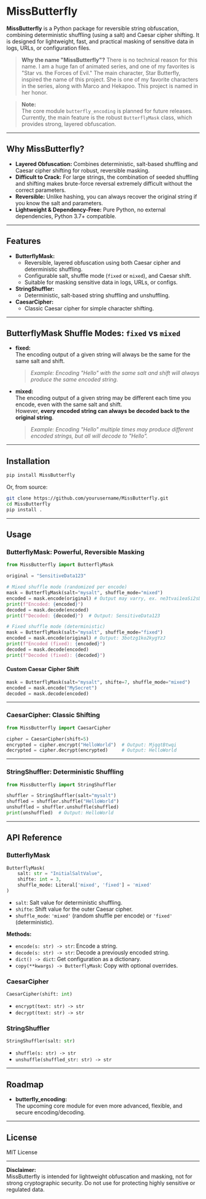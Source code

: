 # MissButterfly

**MissButterfly** is a Python package for reversible string obfuscation, combining deterministic shuffling (using a salt) and Caesar cipher shifting. It is designed for lightweight, fast, and practical masking of sensitive data in logs, URLs, or configuration files.

> **Why the name "MissButterfly"?**
> There is no technical reason for this name. I am a huge fan of animated series, and one of my favorites is "Star vs. the Forces of Evil." The main character, Star Butterfly, inspired the name of this project. She is one of my favorite characters in the series, along with Marco and Hekapoo. This project is named in her honor.

> **Note:**  
> The core module `butterfly_encoding` is planned for future releases.  
> Currently, the main feature is the robust `ButterflyMask` class, which provides strong, layered obfuscation.

---

## Why MissButterfly?

- **Layered Obfuscation:** Combines deterministic, salt-based shuffling and Caesar cipher shifting for robust, reversible masking.
- **Difficult to Crack:** For large strings, the combination of seeded shuffling and shifting makes brute-force reversal extremely difficult without the correct parameters.
- **Reversible:** Unlike hashing, you can always recover the original string if you know the salt and parameters.
- **Lightweight & Dependency-Free:** Pure Python, no external dependencies, Python 3.7+ compatible.

---

## Features

- **ButterflyMask:**
  - Reversible, layered obfuscation using both Caesar cipher and deterministic shuffling.
  - Configurable salt, shuffle mode (`fixed` or `mixed`), and Caesar shift.
  - Suitable for masking sensitive data in logs, URLs, or configs.
- **StringShuffler:**
  - Deterministic, salt-based string shuffling and unshuffling.
- **CaesarCipher:**
  - Classic Caesar cipher for simple character shifting.

---

## ButterflyMask Shuffle Modes: `fixed` vs `mixed`

- **fixed:**  
  The encoding output of a given string will always be the same for the same salt and shift.

  > _Example: Encoding "Hello" with the same salt and shift will always produce the same encoded string._

- **mixed:**  
  The encoding output of a given string may be different each time you encode, even with the same salt and shift.  
  However, **every encoded string can always be decoded back to the original string**.
  > _Example: Encoding "Hello" multiple times may produce different encoded strings, but all will decode to "Hello"._

---

## Installation

```bash
pip install MissButterfly
```

Or, from source:

```bash
git clone https://github.com/yourusername/MissButterfly.git
cd MissButterfly
pip install .
```

---

## Usage

### ButterflyMask: Powerful, Reversible Masking

```python
from MissButterfly import ButterflyMask

original = "SensitiveData123"

# Mixed shuffle mode (randomized per encode)
mask = ButterflyMask(salt="mysalt", shuffle_mode="mixed")
encoded = mask.encode(original) # Output may varry, ex. ne3tvai1eaSi2sDt_2129
print(f"Encoded: {encoded}")
decoded = mask.decode(encoded)
print(f"Decoded: {decoded}")  # Output: SensitiveData123

# Fixed shuffle mode (deterministic)
mask = ButterflyMask(salt="mysalt", shuffle_mode="fixed")
encoded = mask.encode(original) # Output: 3botzg1ko2kygYzJ
print(f"Encoded (fixed): {encoded}")
decoded = mask.decode(encoded)
print(f"Decoded (fixed): {decoded}")
```

#### Custom Caesar Cipher Shift

```python
mask = ButterflyMask(salt="mysalt", shifte=7, shuffle_mode="mixed")
encoded = mask.encode("MySecret")
decoded = mask.decode(encoded)
```

---

### CaesarCipher: Classic Shifting

```python
from MissButterfly import CaesarCipher

cipher = CaesarCipher(shift=5)
encrypted = cipher.encrypt("HelloWorld")  # Output: MjqqtBtwqi
decrypted = cipher.decrypt(encrypted)     # Output: HelloWorld
```

---

### StringShuffler: Deterministic Shuffling

```python
from MissButterfly import StringShuffler

shuffler = StringShuffler(salt="mysalt")
shuffled = shuffler.shuffle("HelloWorld")
unshuffled = shuffler.unshuffle(shuffled)
print(unshuffled)  # Output: HelloWorld
```

---

## API Reference

### ButterflyMask

```python
ButterflyMask(
    salt: str = "InitialSaltValue",
    shifte: int = 3,
    shuffle_mode: Literal['mixed', 'fixed'] = 'mixed'
)
```

- `salt`: Salt value for deterministic shuffling.
- `shifte`: Shift value for the outer Caesar cipher.
- `shuffle_mode`: `'mixed'` (random shuffle per encode) or `'fixed'` (deterministic).

**Methods:**

- `encode(s: str) -> str`: Encode a string.
- `decode(s: str) -> str`: Decode a previously encoded string.
- `dict() -> dict`: Get configuration as a dictionary.
- `copy(**kwargs) -> ButterflyMask`: Copy with optional overrides.

### CaesarCipher

```python
CaesarCipher(shift: int)
```

- `encrypt(text: str) -> str`
- `decrypt(text: str) -> str`

### StringShuffler

```python
StringShuffler(salt: str)
```

- `shuffle(s: str) -> str`
- `unshuffle(shuffled_str: str) -> str`

---

## Roadmap

- **butterfly_encoding:**  
  The upcoming core module for even more advanced, flexible, and secure encoding/decoding.

---

## License

MIT License

---

**Disclaimer:**  
MissButterfly is intended for lightweight obfuscation and masking, not for strong cryptographic security. Do not use for protecting highly sensitive or regulated data.
